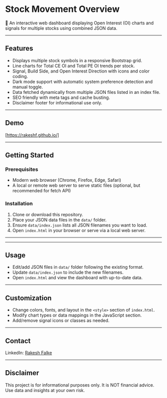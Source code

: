 # Stock Movement Overview

🚀 An interactive web dashboard displaying Open Interest (OI) charts and signals for multiple stocks using combined JSON data.

---

## Features

- Displays multiple stock symbols in a responsive Bootstrap grid.
- Line charts for Total CE OI and Total PE OI trends per stock.
- Signal, Build Side, and Open Interest Direction with icons and color coding.
- Dark mode support with automatic system preference detection and manual toggle.
- Data fetched dynamically from multiple JSON files listed in an index file.
- SEO friendly with meta tags and cache busting.
- Disclaimer footer for informational use only.

---

## Demo

[https://rakeshf.github.io/]

---

## Getting Started

### Prerequisites

- Modern web browser (Chrome, Firefox, Edge, Safari)
- A local or remote web server to serve static files (optional, but recommended for fetch API)

### Installation

1. Clone or download this repository.
2. Place your JSON data files in the `data/` folder.
3. Ensure `data/index.json` lists all JSON filenames you want to load.
4. Open `index.html` in your browser or serve via a local web server.

---


---

## Usage

- Edit/add JSON files in `data/` folder following the existing format.
- Update `data/index.json` to include the new filenames.
- Open `index.html` and view the dashboard with up-to-date data.

---

## Customization

- Change colors, fonts, and layout in the `<style>` section of `index.html`.
- Modify chart types or data mappings in the JavaScript section.
- Add/remove signal icons or classes as needed.

---

## Contact

LinkedIn: <a href="https://www.linkedin.com/in/your-profile" target="_blank" rel="noopener noreferrer">Rakesh Falke</a>


---

## Disclaimer

This project is for informational purposes only. It is NOT financial advice. Use data and insights at your own risk.



